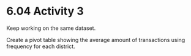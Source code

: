 # 6.04 Activity 3

Keep working on the same dataset.

Create a pivot table showing the average amount of transactions using frequency for each district.
